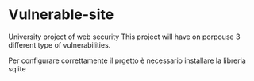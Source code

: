 # Vulnerable-site
University project of web security
This project will have on porpouse 3 different type of vulnerabilities.

Per configurare correttamente il prgetto è necessario installare la libreria sqlite